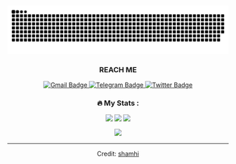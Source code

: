 <div align="center">
  <div align="center">
    <img src="https://raw.githubusercontent.com/1999AZZAR/1999AZZAR/readme/resources/img/grid-snake.svg" alt="snake" />
  </div>
  <div align="center" id="badges">
    <h3 align="center">REACH ME</h3>
    <a href="mailto:airdropversity01@gmail.com">
      <img src="https://img.shields.io/badge/-airdropversity01%40gmail.com-maroon?style=for-the-badge&logo=gmail&logoColor=white" alt="Gmail Badge"/>
    </a>
    <a href="https://t.me/HylobatesMoloch">
      <img src="https://img.shields.io/badge/-Afif-white?style=for-the-badge&logo=telegram&logoColor=blue" alt="Telegram Badge"/>
    </a>
    <a href="https://twitter.com/tweetapp_">
      <img src="https://img.shields.io/badge/-Keen-blue?style=for-the-badge&logo=twitter&logoColor=white" alt="Twitter Badge"/>
    </a>
  </div>
</div>

<div align="center">

### :fire: My Stats :
![](http://github-profile-summary-cards.vercel.app/api/cards/profile-details?username=jamaluunn&theme=dark)
![](http://github-profile-summary-cards.vercel.app/api/cards/stats?username=jamaluunn&theme=dark)
![](http://github-profile-summary-cards.vercel.app/api/cards/repos-per-language?username=jamaluunn&theme=dark)

</div>

<!--horizontal divider(gradiant)-->
<div align="center">
  <img src="https://user-images.githubusercontent.com/73097560/115834477-dbab4500-a447-11eb-908a-139a6edaec5c.gif">
</div>

<div align="center">
  <hr>
</div>

<div align="center">
  <p>Credit: <a href="https://github.com/shamhi">shamhi</a></p>
</div>
